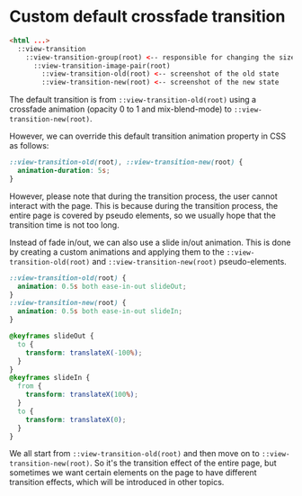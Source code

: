 # Custom default crossfade transition

```html
<html ...>
  ::view-transition
    ::view-transition-group(root) <-- responsible for changing the size and the position of the elements
      ::view-transition-image-pair(root)
        ::view-transition-old(root) <-- screenshot of the old state
        ::view-transition-new(root) <-- screenshot of the new state
```

The default transition is from `::view-transition-old(root)` using a crossfade animation (opacity 0 to 1 and mix-blend-mode) to `::view-transition-new(root)`.

However, we can override this default transition animation property in CSS as follows:

```css
::view-transition-old(root), ::view-transition-new(root) {
  animation-duration: 5s;
}
```

However, please note that during the transition process, the user cannot interact with the page. This is because during the transition process, the entire page is covered by pseudo elements, so we usually hope that the transition time is not too long.

Instead of fade in/out, we can also use a slide in/out animation. This is done by creating a custom animations and applying them to the `::view-transition-old(root)` and `::view-transition-new(root)` pseudo-elements.

```css
::view-transition-old(root) {
  animation: 0.5s both ease-in-out slideOut;
}
::view-transition-new(root) {
  animation: 0.5s both ease-in-out slideIn;
}

@keyframes slideOut {
  to {
    transform: translateX(-100%);
  }
}
@keyframes slideIn {
  from {
    transform: translateX(100%);
  }
  to {
    transform: translateX(0);
  }
}
```

We all start from `::view-transition-old(root)` and then move on to `::view-transition-new(root)`. So it's the transition effect of the entire page, but sometimes we want certain elements on the page to have different transition effects, which will be introduced in other topics.


